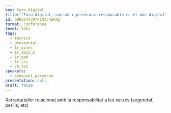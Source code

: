 ```yaml
---
key: faro_digital
title: "Faro digital, consum i presència responsable en el món digital"
id: aOHds477R7FiM3cnWAXp
format: conference
level: Tots
tags:
  - tecnica
  - presencial
  - 1r_gviec
  - 1r_smix_m
  - 1r_gad
  - 1r_coi
  - 2n_coi
speakers:
  - ezequiel_passeron
presentation: null
draft: false
---
```


Xerrada/taller relacionat amb la responsabilitat a les xarxes (seguretat, perills, etc)